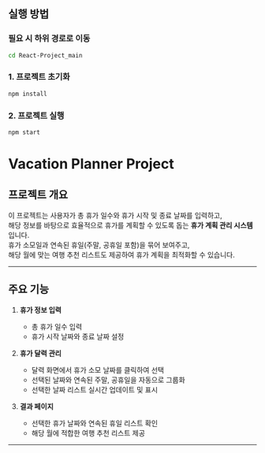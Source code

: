 ## 실행 방법

### 필요 시 하위 경로로 이동
```bash
cd React-Project_main
```

### 1. 프로젝트 초기화
```bash
npm install
```

### 2. 프로젝트 실행
```bash
npm start
```


# Vacation Planner Project

## 프로젝트 개요
이 프로젝트는 사용자가 총 휴가 일수와 휴가 시작 및 종료 날짜를 입력하고,  
해당 정보를 바탕으로 효율적으로 휴가를 계획할 수 있도록 돕는 **휴가 계획 관리 시스템**입니다.  
휴가 소모일과 연속된 휴일(주말, 공휴일 포함)을 묶어 보여주고,  
해당 월에 맞는 여행 추천 리스트도 제공하여 휴가 계획을 최적화할 수 있습니다.

---

## 주요 기능
1. **휴가 정보 입력**  
   - 총 휴가 일수 입력  
   - 휴가 시작 날짜와 종료 날짜 설정

2. **휴가 달력 관리**  
   - 달력 화면에서 휴가 소모 날짜를 클릭하여 선택  
   - 선택된 날짜와 연속된 주말, 공휴일을 자동으로 그룹화  
   - 선택한 날짜 리스트 실시간 업데이트 및 표시

3. **결과 페이지**  
   - 선택한 휴가 날짜와 연속된 휴일 리스트 확인  
   - 해당 월에 적합한 여행 추천 리스트 제공

---


